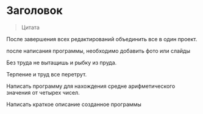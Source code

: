 # Заголовок

>Цитата

После завершения всех редактирований объединить все в один проект.

после написания программы, необходимо добавить фото или слайды

Без труда не вытащишь и рыбку из пруда.

Терпение и труд все перетрут.

Написать программу для нахождения средне арифметического значения от четырех чисел.

Написать краткое описание созданное программы
